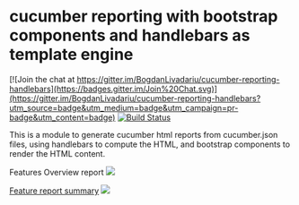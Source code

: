 # cucumber reporting with bootstrap components and handlebars as template engine 

[![Join the chat at https://gitter.im/BogdanLivadariu/cucumber-reporting-handlebars](https://badges.gitter.im/Join%20Chat.svg)](https://gitter.im/BogdanLivadariu/cucumber-reporting-handlebars?utm_source=badge&utm_medium=badge&utm_campaign=pr-badge&utm_content=badge)
[![Build Status](https://travis-ci.org/BogdanLivadariu/cucumber-reporting-handlebars.svg?branch=master)](https://travis-ci.org/BogdanLivadariu/cucumber-reporting-handlebars)


This is a module to generate cucumber html reports from cucumber.json files,
using handlebars to compute the HTML, and bootstrap components to render the HTML content.

Features Overview report
<img src='http://s6.postimg.org/l6vqf1yqp/features_Overview.png'>

<a href="https://s3-eu-west-1.amazonaws.com/uploads-eu.hipchat.com/61299/675777/GJoheQp4wAyAqvT/81620f3c-98b6-4d51-8a59-6feac60ea422.html">Feature report summary</a>
<img src='http://s6.postimg.org/5zfqup6w1/feature_Summary_Expanded.png'>
